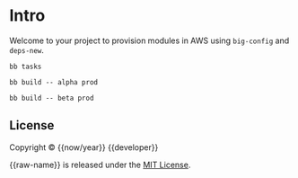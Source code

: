 # Intro

Welcome to your project to provision modules in AWS using `big-config` and `deps-new`.

``` shell
bb tasks

bb build -- alpha prod

bb build -- beta prod
```

## License

Copyright © {{now/year}} {{developer}}

{{raw-name}} is released under the [MIT License](https://opensource.org/licenses/MIT).
